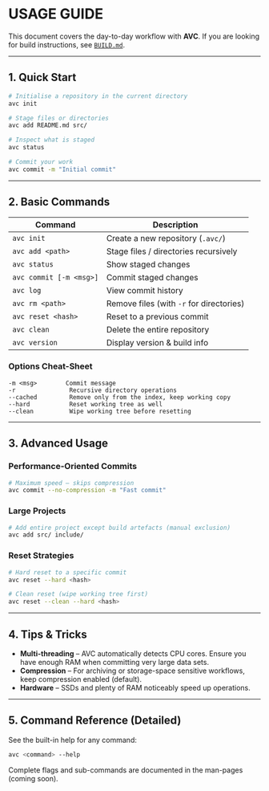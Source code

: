 # USAGE GUIDE

This document covers the day-to-day workflow with **AVC**.  If you are looking for build instructions, see [`BUILD.md`](BUILD.md).

---

## 1. Quick Start

```bash
# Initialise a repository in the current directory
avc init

# Stage files or directories
avc add README.md src/

# Inspect what is staged
avc status

# Commit your work
avc commit -m "Initial commit"
```

---

## 2. Basic Commands

| Command | Description |
|---------|-------------|
| `avc init` | Create a new repository (`.avc/`) |
| `avc add <path>` | Stage files / directories recursively |
| `avc status` | Show staged changes |
| `avc commit [-m <msg>]` | Commit staged changes |
| `avc log` | View commit history |
| `avc rm <path>` | Remove files (with `-r` for directories) |
| `avc reset <hash>` | Reset to a previous commit |
| `avc clean` | Delete the entire repository |
| `avc version` | Display version & build info |

### Options Cheat-Sheet

```
-m <msg>        Commit message
-r               Recursive directory operations
--cached         Remove only from the index, keep working copy
--hard           Reset working tree as well
--clean          Wipe working tree before resetting
```

---

## 3. Advanced Usage

### Performance-Oriented Commits
```bash
# Maximum speed – skips compression
avc commit --no-compression -m "Fast commit"
```

### Large Projects
```bash
# Add entire project except build artefacts (manual exclusion)
avc add src/ include/
```

### Reset Strategies
```bash
# Hard reset to a specific commit
avc reset --hard <hash>

# Clean reset (wipe working tree first)
avc reset --clean --hard <hash>
```

---

## 4. Tips & Tricks

* **Multi-threading** – AVC automatically detects CPU cores.  Ensure you have enough RAM when committing very large data sets.
* **Compression** – For archiving or storage-space sensitive workflows, keep compression enabled (default).
* **Hardware** – SSDs and plenty of RAM noticeably speed up operations.

---

## 5. Command Reference (Detailed)

See the built-in help for any command:
```bash
avc <command> --help
```

Complete flags and sub-commands are documented in the man-pages (coming soon).

